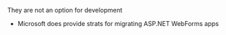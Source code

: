 They are not an option for development
- Microsoft does provide strats for migrating ASP.NET WebForms apps